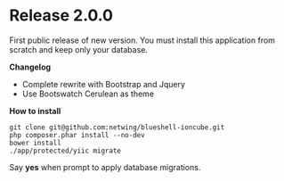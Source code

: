 Release 2.0.0
=======

First public release of new version.
You must install this application from scratch and keep only your database.

**Changelog**

- Complete rewrite with Bootstrap and Jquery
- Use Bootswatch Cerulean as theme

**How to install**

```
git clone git@github.com:netwing/blueshell-ioncube.git
php composer.phar install --no-dev
bower install
./app/protected/yiic migrate
```

Say **yes** when prompt to apply database migrations.
